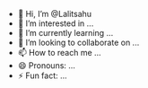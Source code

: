 - 👋 Hi, I’m @Lalitsahu
- 👀 I’m interested in ...
- 🌱 I’m currently learning ...
- 💞️ I’m looking to collaborate on ...
- 📫 How to reach me ...
- 😄 Pronouns: ...
- ⚡ Fun fact: ...

<!---
Lalisahu/Lalisahu is a ✨ special ✨ repository because its `README.md` (this file) appears on your GitHub profile.
You can click the Preview link to take a look at your changes.
--->
